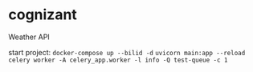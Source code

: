 # cognizant
Weather API

start project:
`docker-compose up --bilid -d`
`uvicorn main:app --reload`
`celery worker -A celery_app.worker -l info -Q test-queue -c 1`
